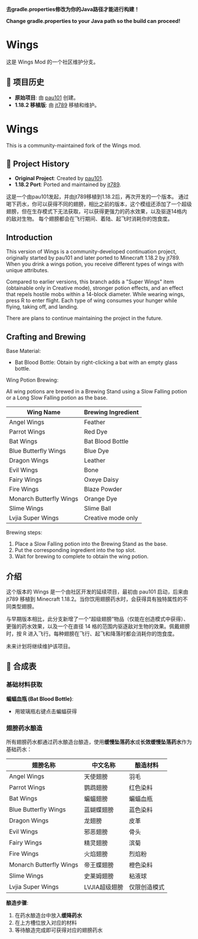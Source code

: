 **去gradle.properties修改为你的Java路径才能进行构建！**

**Change gradle.properties to your Java path so the build can proceed!**

# Wings

这是 Wings Mod 的一个社区维护分支。

## 📜 项目历史

- **原始项目**: 由 [pau101](https://github.com/pau101/Wings) 创建。
- **1.18.2 移植版**: 由 [jt789](https://github.com/jt789/WingsPort) 移植和维护。

# Wings

This is a community-maintained fork of the Wings mod.

## 📜 Project History

- **Original Project**: Created by [pau101](https://github.com/pau101/Wings).
- **1.18.2 Port**: Ported and maintained by [jt789](https://github.com/jt789/WingsPort).

这是一个由pau101发起，并由jt789移植到1.18.2后，再次开发的一个版本。
通过喝下药水，你可以获得不同的翅膀，相比之前的版本，这个模组还添加了一个超级翅膀，但在生存模式下无法获取，可以获得更强力的药水效果，以及驱逐14格内的敌对生物。
每个翅膀都会在飞行期间、着陆、起飞时消耗你的饱食度。

## Introduction

This version of Wings is a community-developed continuation project, originally started by pau101 and later ported to Minecraft 1.18.2 by jt789. When you drink a wings potion, you receive different types of wings with unique attributes.

Compared to earlier versions, this branch adds a "Super Wings" item (obtainable only in Creative mode), stronger potion effects, and an effect that repels hostile mobs within a 14-block diameter. While wearing wings, press R to enter flight. Each type of wing consumes your hunger while flying, taking off, and landing.

There are plans to continue maintaining the project in the future.

## Crafting and Brewing

Base Material:

- Bat Blood Bottle: Obtain by right-clicking a bat with an empty glass bottle.

Wing Potion Brewing:

All wing potions are brewed in a Brewing Stand using a Slow Falling potion or a Long Slow Falling potion as the base.

| Wing Name | Brewing Ingredient |
|---------|---------|
| Angel Wings | Feather |
| Parrot Wings | Red Dye |
| Bat Wings | Bat Blood Bottle |
| Blue Butterfly Wings | Blue Dye |
| Dragon Wings | Leather |
| Evil Wings | Bone |
| Fairy Wings | Oxeye Daisy |
| Fire Wings | Blaze Powder |
| Monarch Butterfly Wings | Orange Dye |
| Slime Wings | Slime Ball |
| Lvjia Super Wings | Creative mode only |

Brewing steps:
1. Place a Slow Falling potion into the Brewing Stand as the base.
2. Put the corresponding ingredient into the top slot.
3. Wait for brewing to complete to obtain the wing potion.

## 介绍

这个版本的 Wings 是一个由社区开发的延续项目，最初由 pau101 启动，后来由 jt789 移植到 Minecraft 1.18.2。当你饮用翅膀药水时，会获得具有独特属性的不同类型翅膀。

与早期版本相比，此分支新增了一个“超级翅膀”物品（仅能在创造模式中获得）、更强的药水效果，以及一个在直径 14 格的范围内驱逐敌对生物的效果。佩戴翅膀时，按 R 进入飞行。每种翅膀在飞行、起飞和降落时都会消耗你的饱食度。

未来计划将继续维护该项目。

## 🧪 合成表

### 基础材料获取

**蝙蝠血瓶 (Bat Blood Bottle)**:
- 用玻璃瓶右键点击蝙蝠获得

### 翅膀药水酿造

所有翅膀药水都通过药水酿造台酿造，使用**缓慢坠落药水**或**长效缓慢坠落药水**作为基础药水：

| 翅膀名称 | 中文名称 | 酿造材料 |
|---------|---------|---------|
| Angel Wings | 天使翅膀 | 羽毛|
| Parrot Wings | 鹦鹉翅膀 | 红色染料|
| Bat Wings | 蝙蝠翅膀 | 蝙蝠血瓶|
| Blue Butterfly Wings | 蓝蝴蝶翅膀 | 蓝色染料 |
| Dragon Wings | 龙翅膀 | 皮革  |
| Evil Wings | 邪恶翅膀 | 骨头 |
| Fairy Wings | 精灵翅膀 | 滨菊  |
| Fire Wings | 火焰翅膀 | 烈焰粉  |
| Monarch Butterfly Wings | 帝王蝶翅膀 | 橙色染料  |
| Slime Wings | 史莱姆翅膀 | 粘液球  |
| Lvjia Super Wings | LVJIA超级翅膀 | 仅限创造模式 |

**酿造步骤**:
1. 在药水酿造台中放入**缓降药水**
2. 在上方槽位放入对应的材料
3. 等待酿造完成即可获得对应的翅膀药水